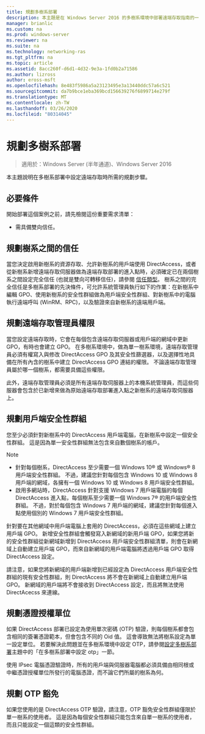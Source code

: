 ```yaml
---
title: 規劃多樹系部署
description: 本主題是在 Windows Server 2016 的多樹系環境中部署遠端存取指南的一部分。
manager: brianlic
ms.custom: na
ms.prod: windows-server
ms.reviewer: na
ms.suite: na
ms.technology: networking-ras
ms.tgt_pltfrm: na
ms.topic: article
ms.assetid: 8acc260f-d6d1-4d32-9e3a-1fd0b2a71586
ms.author: lizross
author: eross-msft
ms.openlocfilehash: 8e483f5986a5a23123495e3a13440ddc57a6c521
ms.sourcegitcommit: da7b9bce1eba369bcd156639276f6899714e279f
ms.translationtype: MT
ms.contentlocale: zh-TW
ms.lasthandoff: 03/26/2020
ms.locfileid: "80314045"
---
```

# <a name="plan-a-multi-forest-deployment"></a>規劃多樹系部署

>適用於：Windows Server (半年通道)、Windows Server 2016

本主題說明在多樹系部署中設定遠端存取時所需的規劃步驟。  
  
## <a name="prerequisites"></a>必要條件  
開始部署這個案例之前，請先檢閱這份重要需求清單：  
  
-   需具備雙向信任。  
  
## <a name="plan-trust-between-forests"></a>規劃樹系之間的信任  
當您決定啟用新樹系的資源存取、允許新樹系的用戶端使用 DirectAccess，或者從新樹系新增遠端存取伺服器做為遠端存取部署的進入點時，必須確定已在兩個樹系之間設定完全信任 (也就是雙向可轉移信任)，請參閱 [信任類型](https://technet.microsoft.com/library/cc775736.aspx)。 樹系之間的完全信任是多樹系部署的先決條件，可允許系統管理員執行如下的作業：在新樹系中編輯 GPO、使用新樹系的安全性群組做為用戶端安全性群組、對新樹系中的電腦執行遠端呼叫 (WinRM、RPC)，以及驗證來自新樹系的遠端用戶端。  
  
## <a name="plan-remote-access-administrator-permissions"></a>規劃遠端存取管理員權限  
當您設定遠端存取時，它會在每個包含遠端存取伺服器或用戶端的網域中更新 GPO，有時也會建立 GPO。 在多樹系環境中，做為單一樹系環境，遠端存取管理員必須有權寫入與修改 DirectAccess GPO 及其安全性篩選器，以及選擇性地具備在所有內含的樹系中建立 DirectAccess GPO 連結的權限。 不論遠端存取管理員屬於哪一個樹系，都需要具備這些權限。  
  
此外，遠端存取管理員必須是所有遠端存取伺服器上的本機系統管理員，而這些伺服器會包含於已新增來做為原始遠端存取部署進入點之新樹系的遠端存取伺服器上。  
  
## <a name="plan-client-security-groups"></a><a name="ClientSG"></a>規劃用戶端安全性群組  
您至少必須針對新樹系中的 DirectAccess 用戶端電腦，在新樹系中設定一個安全性群組。 這是因為單一安全性群組無法包含來自數個樹系的帳戶。  
  
> [!NOTE]  
> -   針對每個樹系，DirectAccess 至少需要一個 Windows 10&reg; 或 Windows&reg; 8 用戶端安全性群組。 不過，建議您針對每個包含 Windows 10 或 Windows 8 用戶端的網域，各擁有一個 Windows 10 或 Windows 8 用戶端安全性群組。  
> -   啟用多網站時，DirectAccess 針對支援 Windows 7 用戶端電腦的每個 DirectAccess 進入點，每個樹系至少需要一個 Windows 7&reg; 的用戶端安全性群組。 不過，對於每個包含 Windows 7 用戶端的網域，建議您針對每個進入點使用個別的 Windows 7 用戶端安全性群組。  
>   
> 針對要在其他網域中用戶端電腦上套用的 DirectAccess，必須在這些網域上建立用戶端 GPO。 新增安全性群組會觸發寫入新網域的新用戶端 GPO，如果您將新的安全性群組從新網域新增到 DirectAccess 用戶端安全性群組清單，則會在新網域上自動建立用戶端 GPO，而來自新網域的用戶端電腦將透過用戶端 GPO 取得 DirectAccess 設定。  
>   
> 請注意，如果您將新網域的用戶端新增到已經設定為 DirectAccess 用戶端安全性群組的現有安全性群組，則 DirectAccess 將不會在新網域上自動建立用戶端 GPO。 新網域的用戶端將不會接收到 DirectAccess 設定，而且將無法使用 DirectAcecss 來連線。  
  
## <a name="plan-certification-authorities"></a>規劃憑證授權單位  
如果 DirectAccess 部署已設定為使用單次密碼 (OTP) 驗證，則每個樹系都會包含相同的簽署憑證範本，但會包含不同的 Oid 值。 這會導致無法將樹系設定為單一設定單位。 若要解決此問題並在多樹系環境中設定 OTP，請參閱[設定多樹系部署](Configure-a-Multi-Forest-Deployment.md)主題中的「在多樹系部署中設定 otp」一節。  
  
使用 IPsec 電腦憑證驗證時，所有的用戶端與伺服器電腦都必須具備由相同根或中繼憑證授權單位所發行的電腦憑證，而不論它們所屬的樹系為何。  
  
## <a name="plan-otp-exemptions"></a>規劃 OTP 豁免  
如果您使用的是 DirectAccess OTP 驗證，請注意，OTP 豁免安全性群組僅限於單一樹系的使用者。 這是因為每個安全性群組只能包含來自單一樹系的使用者，而且只能設定一個這類的安全性群組。  
  



